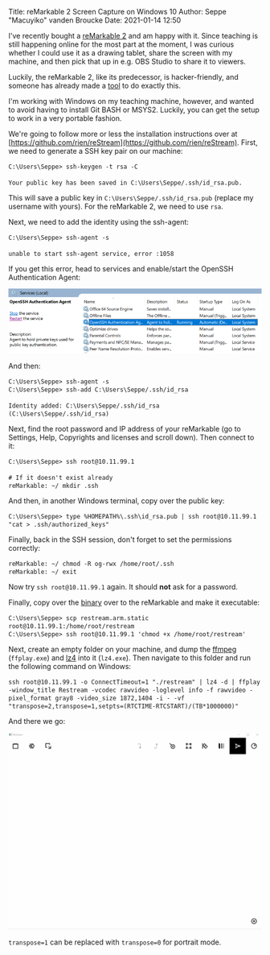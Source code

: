 Title: reMarkable 2 Screen Capture on Windows 10
Author: Seppe "Macuyiko" vanden Broucke
Date: 2021-01-14 12:50

I've recently bought a [reMarkable 2](https://remarkable.com/store/remarkable-2) and am happy with it. Since teaching is still happening online for the most part at the moment, I was curious whether I could use it as a drawing tablet, share the screen with my machine, and then pick that up in e.g. OBS Studio to share it to viewers.

Luckily, the reMarkable 2, like its predecessor, is hacker-friendly, and someone has already made a [tool](https://github.com/rien/reStream) to do exactly this.

I'm working with Windows on my teaching machine, however, and wanted to avoid having to install Git BASH or MSYS2. Luckily, you can get the setup to work in a very portable fashion.

We're going to follow more or less the installation instructions over at [https://github.com/rien/reStream](https://github.com/rien/reStream). First, we need to generate a SSH key pair on our machine:

```text
C:\Users\Seppe> ssh-keygen -t rsa -C

Your public key has been saved in C:\Users\Seppe/.ssh/id_rsa.pub.
```

This will save a public key in `C:\Users\Seppe/.ssh/id_rsa.pub` (replace my username with yours). For the reMarkable 2, we need to use `rsa`.

Next, we need to add the identity using the ssh-agent:

```text
C:\Users\Seppe> ssh-agent -s

unable to start ssh-agent service, error :1058
```

If you get this error, head to services and enable/start the OpenSSH Authentication Agent:

![](/images/2021/restream1.png)

And then:

```text
C:\Users\Seppe> ssh-agent -s
C:\Users\Seppe> ssh-add C:\Users\Seppe/.ssh/id_rsa

Identity added: C:\Users\Seppe/.ssh/id_rsa (C:\Users\Seppe/.ssh/id_rsa)
```

Next, find the root password and IP address of your reMarkable (go to Settings, Help, Copyrights and licenses and scroll down). Then connect to it:

```text
C:\Users\Seppe> ssh root@10.11.99.1

# If it doesn't exist already
reMarkable: ~/ mkdir .ssh
```

And then, in another Windows terminal, copy over the public key:

```text
C:\Users\Seppe> type %HOMEPATH%\.ssh\id_rsa.pub | ssh root@10.11.99.1 "cat > .ssh/authorized_keys"
```

Finally, back in the SSH session, don't forget to set the permissions correctly:

```text
reMarkable: ~/ chmod -R og-rwx /home/root/.ssh
reMarkable: ~/ exit
```

Now try `ssh root@10.11.99.1` again. It should **not** ask for a password.

Finally, copy over the [binary](https://github.com/rien/reStream/blob/main/restream.arm.static) over to the reMarkable and make it executable:

```text
C:\Users\Seppe> scp restream.arm.static root@10.11.99.1:/home/root/restream
C:\Users\Seppe> ssh root@10.11.99.1 'chmod +x /home/root/restream'
```

Next, create an empty folder on your machine, and dump the [ffmpeg](https://www.gyan.dev/ffmpeg/builds/) (`ffplay.exe`) and [lz4](https://github.com/lz4/lz4/releases) into it (`lz4.exe`). Then navigate to this folder and run the following command on Windows:

```text
ssh root@10.11.99.1 -o ConnectTimeout=1 "./restream" | lz4 -d | ffplay -window_title Restream -vcodec rawvideo -loglevel info -f rawvideo -pixel_format gray8 -video_size 1872,1404 -i - -vf "transpose=2,transpose=1,setpts=(RTCTIME-RTCSTART)/(TB*1000000)"
```

And there we go:

![](/images/2021/restream2.gif)

`transpose=1` can be replaced with `transpose=0` for portrait mode.
